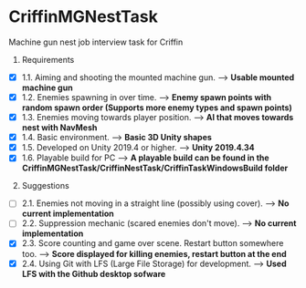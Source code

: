 # CriffinMGNestTask
Machine gun nest job interview task for Criffin

1. Requirements  
- [X] 1.1. Aiming and shooting the mounted machine gun. -->  **Usable mounted machine gun**
- [X] 1.2. Enemies spawning in over time. -->  **Enemy spawn points with random spawn order (Supports more enemy types and spawn points)** 
- [X] 1.3. Enemies moving towards player position.  -->  **AI that moves towards nest with NavMesh**
- [X] 1.4. Basic environment.  -->  **Basic 3D Unity shapes**
- [X] 1.5. Developed on Unity 2019.4 or higher.  -->  **Unity 2019.4.34**
- [X] 1.6. Playable build for PC --> **A playable build can be found in the CriffinMGNestTask/CriffinNestTask/CriffinTaskWindowsBuild folder**
2. Suggestions  
- [ ] 2.1. Enemies not moving in a straight line (possibly using cover).  --> **No current implementation**
- [ ] 2.2. Suppression mechanic (scared enemies don't move).  --> **No current implementation**
- [X] 2.3. Score counting and game over scene. Restart button somewhere too.  --> **Score displayed for killing enemies, restart button at the end**
- [X] 2.4. Using Git with LFS (Large File Storage) for development. --> **Used LFS with the Github desktop sofware**
